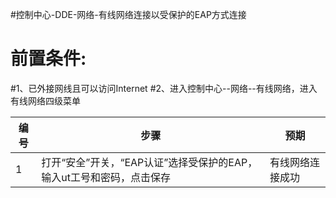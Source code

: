 #控制中心-DDE-网络-有线网络连接以受保护的EAP方式连接
# 前置条件:
#1、已外接网线且可以访问Internet
#2、进入控制中心--网络--有线网络，进入有线网络四级菜单

| 编号 | 步骤                   | 预期                                                         |
| ----| ---------------------- | ------------------------------------------------------------ |
| 1   |打开“安全”开关，“EAP认证”选择受保护的EAP，输入ut工号和密码，点击保存 | 有线网络连接成功 |
